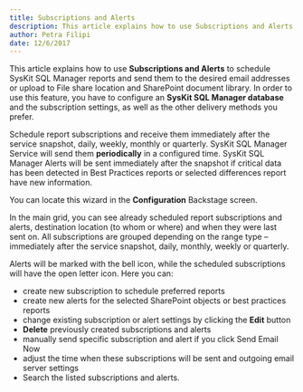 ```yaml
---
title: Subscriptions and Alerts
description: This article explains how to use Subscriptions and Alerts to schedule SysKit SQL Manager reports and send them to the desired email addresses or upload to File share location and SharePoint document library.
author: Petra Filipi
date: 12/6/2017
---
```


This article explains how to use __Subscriptions and Alerts__ to schedule SysKit SQL Manager reports and send them to the desired email addresses or upload to File share location and SharePoint document library. In order to use this feature, you have to configure an __SysKit SQL Manager database__ and the subscription settings, as well as the other delivery methods you prefer.

Schedule report subscriptions and receive them immediately after the service snapshot, daily, weekly, monthly or quarterly. SysKit SQL Manager Service will send them __periodically__ in a configured time. SysKit SQL Manager Alerts will be sent immediately after the snapshot if critical data has been detected in Best Practices reports or selected differences report have new information.

You can locate this wizard in the __Configuration__ Backstage screen.

In the main grid, you can see already scheduled report subscriptions and alerts, destination location (to whom or where) and when they were last sent on. All subscriptions are grouped depending on the range type – immediately after the service snapshot, daily, monthly, weekly or quarterly.

Alerts will be marked with the bell icon, while the scheduled subscriptions will have the open letter icon. Here you can:

* create new subscription to schedule preferred reports
* create new alerts for the selected SharePoint objects or best practices reports
* change existing subscription or alert settings by clicking the __Edit__ button
* __Delete__ previously created subscriptions and alerts
* manually send specific subscription and alert if you click Send Email Now
* adjust the time when these subscriptions will be sent and outgoing email server settings
* Search the listed subscriptions and alerts.